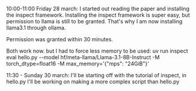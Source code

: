 10:00-11:00 Friday 28 march: I started out reading the paper and installing the inspect framework.
Installing the inspect framework is super easy, but permission to llama is still to be granted.  That's why I am now installing llama3.1 through ollama.

Permission was granted within 30 minutes.

Both work now. but I had to force less memory to be used: uv run inspect eval hello.py --model hf/meta-llama/Llama-3.1-8B-Instruct -M torch_dtype=float16 -M max_memory='{"mps": "24GiB"}' 

11:30 - Sunday 30 march: 
I'll be starting off with the tutorial of inspect, in hello.py
I'll be working on making a more complex script than hello.py
